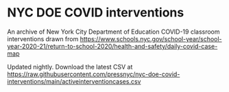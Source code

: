 # NYC DOE COVID interventions

An archive of New York City Department of Education COVID-19 classroom interventions drawn from https://www.schools.nyc.gov/school-year/school-year-2020-21/return-to-school-2020/health-and-safety/daily-covid-case-map

Updated nightly. Download the latest CSV at https://raw.githubusercontent.com/pressnyc/nyc-doe-covid-interventions/main/activeinterventioncases.csv
